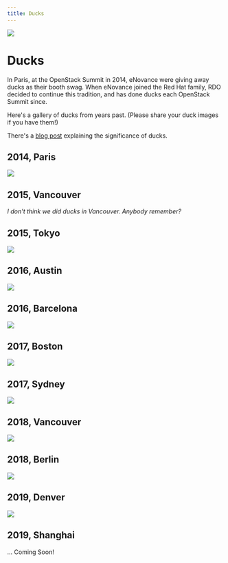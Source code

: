 ```yaml
---
title: Ducks
---
```


![](/images/ducks/all_ducks.jpg)

# Ducks

In Paris, at the OpenStack Summit in 2014, eNovance were giving away
ducks as their booth swag. When eNovance joined the Red Hat family, RDO
decided to continue this tradition, and has done ducks each OpenStack
Summit since.

Here's a gallery of ducks from years past. (Please share your duck
images if you have them!)

There's a [blog post](/blog/2015/10/ducks/) explaining the significance
of ducks.


## 2014, Paris

![](/images/ducks/enovance_duck.jpg)

## 2015, Vancouver

*I don't think we did ducks in Vancouver. Anybody remember?*

## 2015, Tokyo

![](/images/ducks/tokyo_duck.jpg)

## 2016, Austin

![](/images/ducks/austin_duck.jpg)

## 2016, Barcelona

![](/images/ducks/barcelona_duck.jpg)

## 2017, Boston

![](/images/ducks/boston_duck.jpg)

## 2017, Sydney

![](/images/ducks/sydney_duck.jpg)

## 2018, Vancouver

![](/images/ducks/vancouver_duck.jpg)

## 2018, Berlin

![](/images/ducks/berlin_duck.jpg)

## 2019, Denver

![](/images/ducks/denver_duck.jpg)

## 2019, Shanghai

... Coming Soon!


